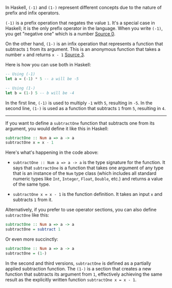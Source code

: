 In Haskell, `(-1)` and `(1-)` represent different concepts due to the nature of prefix and infix operators.

`(-1)` is a prefix operation that negates the value `1`. It's a special case in Haskell; it is the only prefix operator in the language. When you write `(-1)`, you get "negative one" which is a number [Source 0](https://stackoverflow.com/questions/9504420/haskell-what-is-the-difference-between-1-and-x-x1).

On the other hand, `(1-)` is an infix operation that represents a function that subtracts `1` from its argument. This is an anonymous function that takes a number `x` and returns `x - 1` [Source 3](https://wiki.haskell.org/Anonymous_function).

Here is how you can use both in Haskell:

```haskell
-- Using (-1)
let a = (-1) * 5 -- a will be -5

-- Using (1-)
let b = (1-) 5 -- b will be -4
```

In the first line, `(-1)` is used to multiply `-1` with `5`, resulting in `-5`. In the second line, `(1-)` is used as a function that subtracts `1` from `5`, resulting in `4`.

---

If you want to define a `subtractOne` function that subtracts one from its argument, you would define it like this in Haskell:

```haskell
subtractOne :: Num a => a -> a
subtractOne x = x - 1
```

Here's what's happening in the code above:

- `subtractOne :: Num a => a -> a` is the type signature for the function. It says that `subtractOne` is a function that takes one argument of any type that is an instance of the `Num` type class (which includes all standard numeric types like `Int`, `Integer`, `Float`, `Double`, etc.) and returns a value of the same type.

- `subtractOne x = x - 1` is the function definition. It takes an input `x` and subtracts `1` from it.

Alternatively, if you prefer to use operator sections, you can also define `subtractOne` like this:

```haskell
subtractOne :: Num a => a -> a
subtractOne = subtract 1
```

Or even more succinctly:

```haskell
subtractOne :: Num a => a -> a
subtractOne = (1-)
```

In the second and third versions, `subtractOne` is defined as a partially applied subtraction function. The `(1-)` is a section that creates a new function that subtracts its argument from `1`, effectively achieving the same result as the explicitly written function `subtractOne x = x - 1`.


